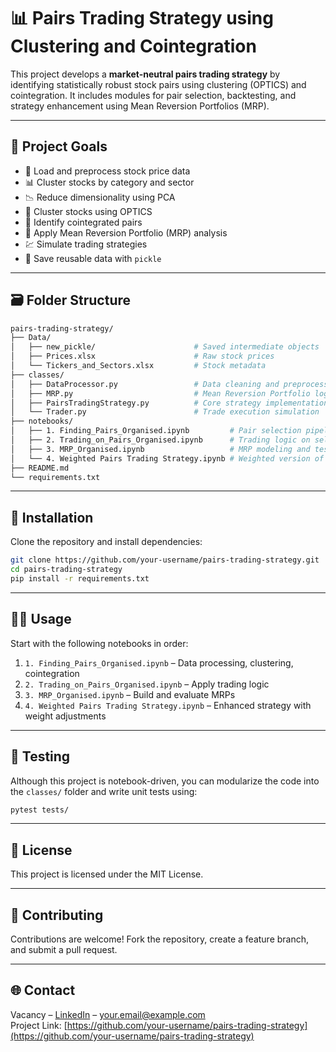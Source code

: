 # 📊 Pairs Trading Strategy using Clustering and Cointegration

This project develops a **market-neutral pairs trading strategy** by identifying statistically robust stock pairs using clustering (OPTICS) and cointegration. It includes modules for pair selection, backtesting, and strategy enhancement using Mean Reversion Portfolios (MRP).

---

## 🎯 Project Goals

- 🧹 Load and preprocess stock price data
- 📊 Cluster stocks by category and sector
- 📉 Reduce dimensionality using PCA
- 🤖 Cluster stocks using OPTICS
- 🔗 Identify cointegrated pairs
- 🧪 Apply Mean Reversion Portfolio (MRP) analysis
- 💹 Simulate trading strategies
- 💾 Save reusable data with `pickle`

---

## 🗃️ Folder Structure

```bash
pairs-trading-strategy/
├── Data/
│   ├── new_pickle/                      # Saved intermediate objects
│   ├── Prices.xlsx                      # Raw stock prices
│   └── Tickers_and_Sectors.xlsx         # Stock metadata
├── classes/
│   ├── DataProcessor.py                 # Data cleaning and preprocessing
│   ├── MRP.py                           # Mean Reversion Portfolio logic
│   ├── PairsTradingStrategy.py          # Core strategy implementation
│   └── Trader.py                        # Trade execution simulation
├── notebooks/
│   ├── 1. Finding_Pairs_Organised.ipynb         # Pair selection pipeline
│   ├── 2. Trading_on_Pairs_Organised.ipynb      # Trading logic on selected pairs
│   ├── 3. MRP_Organised.ipynb                   # MRP modeling and testing
│   └── 4. Weighted Pairs Trading Strategy.ipynb # Weighted version of the strategy
├── README.md
└── requirements.txt
```

---

## 🔧 Installation

Clone the repository and install dependencies:

```bash
git clone https://github.com/your-username/pairs-trading-strategy.git
cd pairs-trading-strategy
pip install -r requirements.txt
```

---

## 🧑‍💻 Usage

Start with the following notebooks in order:

1. `1. Finding_Pairs_Organised.ipynb` – Data processing, clustering, cointegration
2. `2. Trading_on_Pairs_Organised.ipynb` – Apply trading logic
3. `3. MRP_Organised.ipynb` – Build and evaluate MRPs
4. `4. Weighted Pairs Trading Strategy.ipynb` – Enhanced strategy with weight adjustments

---

## 🧪 Testing

Although this project is notebook-driven, you can modularize the code into the `classes/` folder and write unit tests using:

```bash
pytest tests/
```

---

## 📄 License

This project is licensed under the MIT License.

---

## 🤝 Contributing

Contributions are welcome! Fork the repository, create a feature branch, and submit a pull request.

---

## 🌐 Contact

Vacancy – [LinkedIn](https://www.linkedin.com) – your.email@example.com  
Project Link: [https://github.com/your-username/pairs-trading-strategy](https://github.com/your-username/pairs-trading-strategy)
